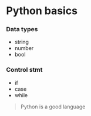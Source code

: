 # Python basics

### Data types

- string
- number
- bool

### Control stmt

- if
- case
- while

> Python is a good language

